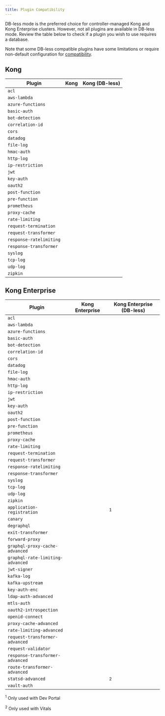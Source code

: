```yaml
---
title: Plugin Compatibility
---
```


DB-less mode is the preferred choice for controller-managed Kong and Kong
Enterprise clusters. However, not all plugins are available in DB-less mode.
Review the table below to check if a plugin you wish to use requires a
database.

Note that some DB-less compatible plugins have some limitations or require
non-default configuration for
[compatibility](/gateway/latest/production/deployment-topologies/db-less-and-declarative-config/#plugin-compatibility).

## Kong

|  Plugin                 |  Kong                         |  Kong (DB-less)               |
|-------------------------|-------------------------------|-------------------------------|
|  `acl`                    |  <i class="fa fa-check"></i>  |  <i class="fa fa-check"></i>  |
|  `aws-lambda`             |  <i class="fa fa-check"></i>  |  <i class="fa fa-check"></i>  |
|  `azure-functions`        |  <i class="fa fa-check"></i>  |  <i class="fa fa-check"></i>  |
|  `basic-auth`             |  <i class="fa fa-check"></i>  |  <i class="fa fa-check"></i>  |
|  `bot-detection`          |  <i class="fa fa-check"></i>  |  <i class="fa fa-check"></i>  |
|  `correlation-id`         |  <i class="fa fa-check"></i>  |  <i class="fa fa-check"></i>  |
|  `cors`                   |  <i class="fa fa-check"></i>  |  <i class="fa fa-check"></i>  |
|  `datadog`                |  <i class="fa fa-check"></i>  |  <i class="fa fa-check"></i>  |
|  `file-log`               |  <i class="fa fa-check"></i>  |  <i class="fa fa-check"></i>  |
|  `hmac-auth`              |  <i class="fa fa-check"></i>  |  <i class="fa fa-check"></i>  |
|  `http-log`               |  <i class="fa fa-check"></i>  |  <i class="fa fa-check"></i>  |
|  `ip-restriction`         |  <i class="fa fa-check"></i>  |  <i class="fa fa-check"></i>  |
|  `jwt`                    |  <i class="fa fa-check"></i>  |  <i class="fa fa-check"></i>  |
|  `key-auth`               |  <i class="fa fa-check"></i>  |  <i class="fa fa-check"></i>  |
|  `oauth2 `                |  <i class="fa fa-check"></i>  |  <i class="fa fa-times"></i>  |
|  `post-function`          |  <i class="fa fa-check"></i>  |  <i class="fa fa-check"></i>  |
|  `pre-function`           |  <i class="fa fa-check"></i>  |  <i class="fa fa-check"></i>  |
|  `prometheus`             |  <i class="fa fa-check"></i>  |  <i class="fa fa-check"></i>  |
|  `proxy-cache`            |  <i class="fa fa-check"></i>  |  <i class="fa fa-check"></i>  |
|  `rate-limiting`          |  <i class="fa fa-check"></i>  |  <i class="fa fa-check"></i>  |
|  `request-termination`    |  <i class="fa fa-check"></i>  |  <i class="fa fa-check"></i>  |
|  `request-transformer`    |  <i class="fa fa-check"></i>  |  <i class="fa fa-check"></i>  |
|  `response-ratelimiting`  |  <i class="fa fa-check"></i>  |  <i class="fa fa-check"></i>  |
|  `response-transformer`   |  <i class="fa fa-check"></i>  |  <i class="fa fa-check"></i>  |
|  `syslog`                 |  <i class="fa fa-check"></i>  |  <i class="fa fa-check"></i>  |
|  `tcp-log`                |  <i class="fa fa-check"></i>  |  <i class="fa fa-check"></i>  |
|  `udp-log`                |  <i class="fa fa-check"></i>  |  <i class="fa fa-check"></i>  |
|  `zipkin`                 |  <i class="fa fa-check"></i>  |  <i class="fa fa-check"></i>  |

## Kong Enterprise

|  Plugin                          |  Kong Enterprise                           |  Kong Enterprise (DB-less)                |
|----------------------------------|--------------------------------------------|-------------------------------------------|
|  `acl`                             |  <i class="fa fa-check"></i>               |  <i class="fa fa-check"></i>              |
|  `aws-lambda`                      |  <i class="fa fa-check"></i>               |  <i class="fa fa-check"></i>              |
|  `azure-functions`                 |  <i class="fa fa-check"></i>               |  <i class="fa fa-check"></i>              |
|  `basic-auth`                      |  <i class="fa fa-check"></i>               |  <i class="fa fa-check"></i>              |
|  `bot-detection`                   |  <i class="fa fa-check"></i>               |  <i class="fa fa-check"></i>              |
|  `correlation-id`                  |  <i class="fa fa-check"></i>               |  <i class="fa fa-check"></i>              |
|  `cors`                            |  <i class="fa fa-check"></i>               |  <i class="fa fa-check"></i>              |
|  `datadog`                         |  <i class="fa fa-check"></i>               |  <i class="fa fa-check"></i>              |
|  `file-log`                        |  <i class="fa fa-check"></i>               |  <i class="fa fa-check"></i>              |
|  `hmac-auth`                       |  <i class="fa fa-check"></i>               |  <i class="fa fa-check"></i>              |
|  `http-log`                        |  <i class="fa fa-check"></i>               |  <i class="fa fa-check"></i>              |
|  `ip-restriction`                  |  <i class="fa fa-check"></i>               |  <i class="fa fa-check"></i>              |
|  `jwt`                             |  <i class="fa fa-check"></i>               |  <i class="fa fa-check"></i>              |
|  `key-auth`                        |  <i class="fa fa-check"></i>               |  <i class="fa fa-check"></i>              |
|  `oauth2`                          |  <i class="fa fa-check"></i>               |  <i class="fa fa-times"></i>              |
|  `post-function`                   |  <i class="fa fa-check"></i>               |  <i class="fa fa-check"></i>              |
|  `pre-function`                    |  <i class="fa fa-check"></i>               |  <i class="fa fa-check"></i>              |
|  `prometheus`                      |  <i class="fa fa-check"></i>               |  <i class="fa fa-check"></i>              |
|  `proxy-cache`                     |  <i class="fa fa-check"></i>               |  <i class="fa fa-check"></i>              |
|  `rate-limiting`                   |  <i class="fa fa-check"></i>               |  <i class="fa fa-check"></i>              |
|  `request-termination`             |  <i class="fa fa-check"></i>               |  <i class="fa fa-check"></i>              |
|  `request-transformer`             |  <i class="fa fa-check"></i>               |  <i class="fa fa-check"></i>              |
|  `response-ratelimiting`           |  <i class="fa fa-check"></i>               |  <i class="fa fa-check"></i>              |
|  `response-transformer`            |  <i class="fa fa-check"></i>               |  <i class="fa fa-check"></i>              |
|  `syslog`                          |  <i class="fa fa-check"></i>               |  <i class="fa fa-check"></i>              |
|  `tcp-log`                         |  <i class="fa fa-check"></i>               |  <i class="fa fa-check"></i>              |
|  `udp-log`                         |  <i class="fa fa-check"></i>               |  <i class="fa fa-check"></i>              |
|  `zipkin`                          |  <i class="fa fa-check"></i>               |  <i class="fa fa-check"></i>              |
|  `application-registration`        |  <i class="fa fa-check"></i>               |  <i class="fa fa-times"></i><sup>1</sup>  |
|  `canary`                          |  <i class="fa fa-check"></i>               |  <i class="fa fa-check"></i>              |
|  `degraphql`                       |  <i class="fa fa-check"></i>               |  <i class="fa fa-check"></i>              |
|  `exit-transformer`                |  <i class="fa fa-check"></i>               |  <i class="fa fa-check"></i>              |
|  `forward-proxy`                   |  <i class="fa fa-check"></i>               |  <i class="fa fa-check"></i>              |
|  `graphql-proxy-cache-advanced`    |  <i class="fa fa-check"></i>               |  <i class="fa fa-check"></i>              |
|  `graphql-rate-limiting-advanced`  |  <i class="fa fa-check"></i>               |  <i class="fa fa-check"></i>              |
|  `jwt-signer`                      |  <i class="fa fa-check"></i>               |  <i class="fa fa-check"></i>              |
|  `kafka-log`                       |  <i class="fa fa-check"></i>               |  <i class="fa fa-check"></i>              |
|  `kafka-upstream`                  |  <i class="fa fa-check"></i>               |  <i class="fa fa-check"></i>              |
|  `key-auth-enc`                    |  <i class="fa fa-check"></i>               |  <i class="fa fa-times"></i>              |
|  `ldap-auth-advanced`              |  <i class="fa fa-check"></i>               |  <i class="fa fa-check"></i>              |
|  `mtls-auth`                       |  <i class="fa fa-check"></i>               |  <i class="fa fa-check"></i>              |
|  `oauth2-introspection`            |  <i class="fa fa-check"></i>               |  <i class="fa fa-check"></i>              |
|  `openid-connect`                  |  <i class="fa fa-check"></i>               |  <i class="fa fa-check"></i>              |
|  `proxy-cache-advanced`            |  <i class="fa fa-check"></i>               |  <i class="fa fa-check"></i>              |
|  `rate-limiting-advanced`          |  <i class="fa fa-check"></i>               |  <i class="fa fa-check"></i>              |
|  `request-transformer-advanced`    |  <i class="fa fa-check"></i>               |  <i class="fa fa-check"></i>              |
|  `request-validator`               |  <i class="fa fa-check"></i>               |  <i class="fa fa-check"></i>              |
|  `response-transformer-advanced`   |  <i class="fa fa-check"></i>               |  <i class="fa fa-check"></i>              |
|  `route-transformer-advanced`      |  <i class="fa fa-check"></i>               |  <i class="fa fa-check"></i>              |
|  `statsd-advanced`                 |  <i class="fa fa-check"></i>               |  <i class="fa fa-times"></i><sup>2</sup>  |
|  `vault-auth`                      |  <i class="fa fa-check"></i>               |  <i class="fa fa-check"></i>              |

<sup>1</sup> Only used with Dev Portal

<sup>2</sup> Only used with Vitals
